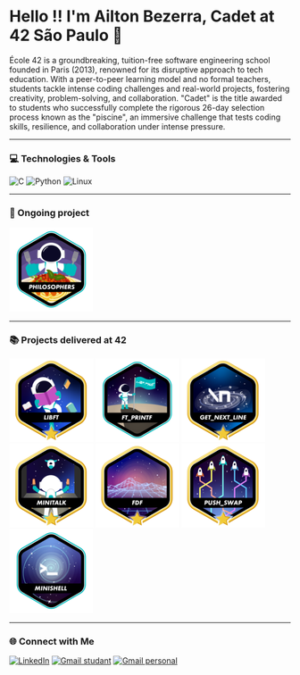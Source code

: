 # Hello !! I'm Ailton Bezerra, Cadet at 42 São Paulo 🎒
École 42 is a groundbreaking, tuition-free software engineering school founded in Paris (2013), renowned for its disruptive approach to tech education.
With a peer-to-peer learning model and no formal teachers, students tackle intense coding challenges and real-world projects,
fostering creativity, problem-solving, and collaboration. "Cadet" is the title awarded to students who successfully complete the rigorous 26-day selection process known as the "piscine",
an immersive challenge that tests coding skills, resilience, and collaboration under intense pressure.

---

### 💻 Technologies & Tools

![C](https://img.shields.io/badge/C-00599C?style=for-the-badge&logo=c&logoColor=white)
![Python](https://img.shields.io/badge/Python-3776AB?style=for-the-badge&logo=python&logoColor=white)
![Linux](https://img.shields.io/badge/Linux-FCC624?style=for-the-badge&logo=linux&logoColor=black)

---
### 📝 Ongoing project
[![Libft](./badges/philosopherse.png)](https://github.com/Ailton-Bezerra/Philosophers_42)

---
### 📚 Projects delivered at 42
[![Libft](./badges/libftm.png)](https://github.com/Ailton-Bezerra/Libft_42)
[![Printf](./badges/ft_printfe.png)](https://github.com/Ailton-Bezerra/Printf_42)
[![get_next_line](./badges/get_next_linem.png)](https://github.com/Ailton-Bezerra/Get_next_line_42)
[![Minitalk](./badges/minitalkm.png)](https://github.com/Ailton-Bezerra/Minitalk_42)
[![FdF](./badges/fdfm.png)](https://github.com/Ailton-Bezerra/FDF_42)
[![Push_Swap](./badges/push_swapm.png)](https://github.com/Ailton-Bezerra/Push_swap)
[![Minishell](./badges/minishelle.png)](https://github.com/Ailton-Bezerra/Minishell_42)

---

### 🌐 Connect with Me

[![LinkedIn](https://img.shields.io/badge/LinkedIn-0077B5?style=for-the-badge&logo=linkedin&logoColor=white)](https://www.linkedin.com/in/ailtonbezerra)
[![Gmail studant](https://img.shields.io/badge/Gmail-D14836?style=for-the-badge&logo=gmail&logoColor=white)](mailto:ailbezer@student.42sp.org.br)
[![Gmail personal](https://img.shields.io/badge/Gmail-D14836?style=for-the-badge&logo=gmail&logoColor=white)](mailto:ailtonbsilva96@gmail.com)
